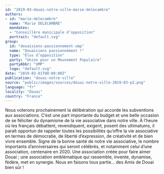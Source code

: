 ```yaml
---
id: "2019-03-douai-notre-ville-marie-delecambre"
authors:
- id: "marie-delecambre"
  name: "Marie DELECAMBRE"
  mandates: 
  - "Conseillère municipale d’opposition"
  portrait: "default.svg"
group:
  id: "douaisiens-passionnement-ump"
  name: "Douaisiens passionnément !"
  type: "Élus d’opposition"
  party: "Union pour un Mouvement Populaire"
  partyAbbr: "UMP"
  logo: "default.svg"
date: "2019-03-01T00:00:00Z"
publication: "douai-notre-ville"
source: "public/images/sources/douai-notre-ville-2019-03-p2.png"
language: "fr"
locality: "Douai"
country: "France"
---
```


Nous voterons prochainement la délibération qui accorde les subventions aux associations. C’est une part importante du budget et une belle occasion de se féliciter du dynamisme de la vie associative dans notre ville.
À l’heure où les français débattent, revendiquent, exigent, posent des ultimatums, il paraît opportun de rappeler toutes les possibilités qu’offre la vie associative en termes  de démocratie, de liberté d’expression, de créativité et de bien vivre ensemble.
Signe de la bonne santé de notre vie associative, le nombre importants d’anniversaires qui seront célébrés, et notamment celui d’une association,  centenaire en 2020. Une association créée pour faire aimer Douai ; une association emblématique qui rassemble, invente, dynamise, fédère, met en synergie. Nous en faisons tous partie... des Amis de Douai bien sûr !
